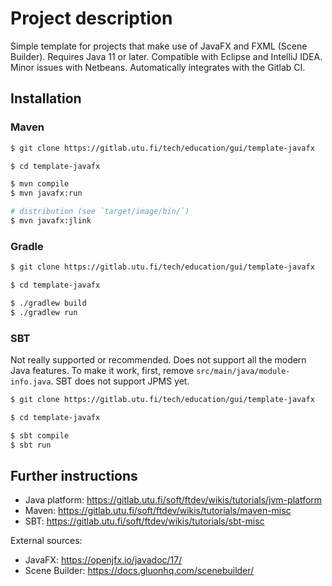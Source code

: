 # Project description

Simple template for projects that make use of JavaFX and FXML (Scene Builder).
Requires Java 11 or later. Compatible with Eclipse and IntelliJ IDEA.
Minor issues with Netbeans. Automatically integrates with the Gitlab CI.

## Installation

### Maven

```bash
$ git clone https://gitlab.utu.fi/tech/education/gui/template-javafx

$ cd template-javafx

$ mvn compile
$ mvn javafx:run

# distribution (see `target/image/bin/`)
$ mvn javafx:jlink
```

### Gradle

```bash
$ git clone https://gitlab.utu.fi/tech/education/gui/template-javafx

$ cd template-javafx

$ ./gradlew build
$ ./gradlew run
```

### SBT

Not really supported or recommended. Does not support all the modern
Java features. To make it work, first, remove `src/main/java/module-info.java`.
SBT does not support JPMS yet.

```bash
$ git clone https://gitlab.utu.fi/tech/education/gui/template-javafx

$ cd template-javafx

$ sbt compile
$ sbt run
```

## Further instructions

  * Java platform: https://gitlab.utu.fi/soft/ftdev/wikis/tutorials/jvm-platform
  * Maven: https://gitlab.utu.fi/soft/ftdev/wikis/tutorials/maven-misc
  * SBT: https://gitlab.utu.fi/soft/ftdev/wikis/tutorials/sbt-misc

External sources:

  * JavaFX: https://openjfx.io/javadoc/17/
  * Scene Builder: https://docs.gluonhq.com/scenebuilder/
